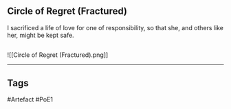 ## Circle of Regret (Fractured)
I sacrificed a life of love for one of responsibility, so that she, and others like her, might be kept safe.
##
![[Circle of Regret (Fractured).png]]

---
## Tags
#Artefact
#PoE1